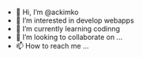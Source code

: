 - 👋 Hi, I’m @ackimko
- 👀 I’m interested in develop webapps
- 🌱 I’m currently learning codinng
- 💞️ I’m looking to collaborate on ...
- 📫 How to reach me ...

<!---
ackimko/ackimko is a ✨ special ✨ repository because its `README.md` (this file) appears on your GitHub profile.
You can click the Preview link to take a look at your changes.
--->
